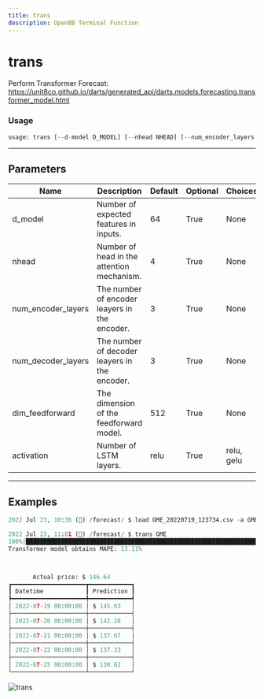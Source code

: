 ```yaml
---
title: trans
description: OpenBB Terminal Function
---
```


# trans

Perform Transformer Forecast: https://unit8co.github.io/darts/generated_api/darts.models.forecasting.transformer_model.html
### Usage 
```python
usage: trans [--d-model D_MODEL] [--nhead NHEAD] [--num_encoder_layers NUM_ENCODER_LAYERS] [--num_decoder_layers NUM_DECODER_LAYERS] [--dim_feedforward DIM_FEEDFORWARD] [--activation {relu,gelu}]
```
---
## Parameters
| Name | Description | Default | Optional | Choices |
| ---- | ----------- | ------- | -------- | ------- |
| d_model | Number of expected features in inputs. | 64 | True | None |
| nhead | Number of head in the attention mechanism. | 4 | True | None |
| num_encoder_layers | The number of encoder leayers in the encoder. | 3 | True | None |
| num_decoder_layers | The number of decoder leayers in the encoder. | 3 | True | None |
| dim_feedforward | The dimension of the feedforward model. | 512 | True | None |
| activation | Number of LSTM layers. | relu | True | relu, gelu |
---
## Examples
```python
2022 Jul 23, 10:36 (🦋) /forecast/ $ load GME_20220719_123734.csv -a GME

2022 Jul 23, 11:01 (🦋) /forecast/ $ trans GME
100%|███████████████████████████████████████████████████████████████████████████████████████████████████████████████████████████████████████████████████████████████████████████████████████████████████████████████| 115/115 [00:2300:00,  4.88it/s]
Transformer model obtains MAPE: 13.11%



       Actual price: $ 146.64
┏━━━━━━━━━━━━━━━━━━━━━┳━━━━━━━━━━━━┓
┃ Datetime            ┃ Prediction ┃
┡━━━━━━━━━━━━━━━━━━━━━╇━━━━━━━━━━━━┩
│ 2022-07-19 00:00:00 │ $ 145.63   │
├─────────────────────┼────────────┤
│ 2022-07-20 00:00:00 │ $ 142.28   │
├─────────────────────┼────────────┤
│ 2022-07-21 00:00:00 │ $ 137.67   │
├─────────────────────┼────────────┤
│ 2022-07-22 00:00:00 │ $ 137.33   │
├─────────────────────┼────────────┤
│ 2022-07-25 00:00:00 │ $ 130.62   │
└─────────────────────┴────────────┘
```
![trans](https://user-images.githubusercontent.com/72827203/180615423-948cc67c-cead-4e13-9cab-c348bc4c86ab.png)

